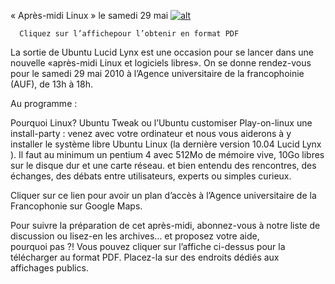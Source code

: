 
 « Après-midi Linux » le samedi 29 mai
[![alt](https://raw.github.com/Dakarlug/site-datas/master/datas/29mai.png "")](https://raw.github.com/Dakarlug/site-datas/master/datas/29mai.pdf)
    
      Cliquez sur l’affichepour l’obtenir en format PDF

La sortie de Ubuntu Lucid Lynx est une occasion pour se lancer dans une nouvelle «après-midi Linux et logiciels libres». On se donne rendez-vous pour le samedi 29 mai 2010 à l’Agence universitaire de la francophoinie (AUF), de 13h à 18h. 

Au programme :

Pourquoi Linux?
Ubuntu Tweak ou l’Ubuntu customiser
Play-on-linux
une install-party : venez avec votre ordinateur et nous vous aiderons à y installer le système libre Ubuntu Linux (la dernière version 10.04 Lucid Lynx ). Il faut au minimum un pentium 4 avec 512Mo de mémoire vive, 10Go libres sur le disque dur et une carte réseau.
et bien entendu des rencontres, des échanges, des débats entre utilisateurs, experts ou simples curieux.


Cliquer sur ce lien pour avoir un plan d’accès  à l’Agence universitaire de la Francophonie  sur Google Maps.

Pour suivre la préparation de cet après-midi, abonnez-vous à notre liste de discussion ou lisez-en les archives… et proposez votre aide, pourquoi pas ?!
Vous pouvez cliquer sur l’affiche ci-dessus pour la télécharger au format PDF. Placez-la sur des endroits dédiés aux affichages publics.

    
    
    



    



    



    



    



    



 
    
     